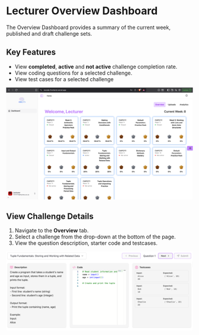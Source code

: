# Lecturer Overview Dashboard

The Overview Dashboard provides a summary of the current week, published and draft challenge sets.

## Key Features
- View **completed**, **active** and **not active** challenge completion rate.
- View coding questions for a selected challenge.
- View test cases for a selected challenge

![Lecturer Overview Dashboard](images/overview1.png)

## View Challenge Details
1. Navigate to the **Overview** tab.
2. Select a challenge from the drop-down at the bottom of the page.
3. View the question description, starter code and testcases.

![Lecturer Overview Dashboard](images/overview2.png)